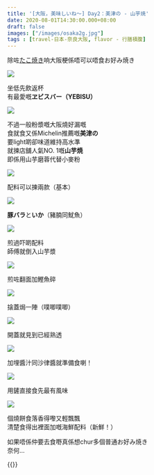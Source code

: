 ```yaml
---
title: '[大阪，美味しいね～] Day2：美津の - 山芋焼'
date: 2020-08-01T14:30:00.000+08:00
draft: false
images: ["/images/osaka2g.jpg"]
tags : [travel-日本-奈良大阪, flavor - 行膳積腹]
---
```


除咗[たこ焼き](https://hidie.net/osaka2f/)响大阪梗係唔可以唔食お好み焼き  

![](/images/osaka2g1.jpg)

坐低先飲返杯  
有最愛嘅**ヱビスバー（YEBISU）**   

![](/images/osaka2g2.jpg)

不過一般粉漿嘅大阪燒好漏嘅  
食就食又係Michelin推薦嘅**美津の**  
要light啲卻味道維持高水準  
就揀店舖人氣NO. 1嘅**山芋焼**  
即係用山芋磨蓉代替小麥粉  

![](/images/osaka2g3.jpg)

配料可以揀兩款（基本）

![](/images/osaka2g4.jpg)

**豚バラ**と**いか**（豬腩同魷魚）

![](/images/osaka2g5.jpg)

煎過吓啲配料  
師傅就倒入山芋漿  

![](/images/osaka2g6.jpg)

煎咗翻面加鰹魚碎

![](/images/osaka2g7.jpg)

搇蓋焗一陣（噗唧噗唧）

![](/images/osaka2g8.jpg)

開蓋就見到已經熟透

![](/images/osaka2g9.jpg)

加埋醬汁同沙律醬就準備食喇！

![](/images/osaka2g10.jpg)

用鏟直接食先最有風味

![](/images/osaka2g11.jpg)

個燒餅食落香得嚟又輕飄飄  
清楚食得出裡面加嘅海鮮配料（新鮮！）  
  
    
如果唔係仲要去食嘢真係想chur多個普通お好み焼き  
奈何...  
  

{{<osaka>}}
